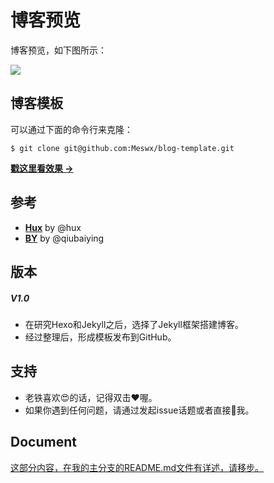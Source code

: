 # 博客预览

博客预览，如下图所示：

![](https://github.com/Meswx/meswx.github.io/blob/blog-template/img/blog_desktop.jpg)



## 博客模板

可以通过下面的命令行来克隆：

```
$ git clone git@github.com:Meswx/blog-template.git
```

**[戳这里看效果 &rarr;](https://github.com/Meswx/meswx.github.io/blob/blog-template/)**

## 参考

- [**Hux**](http://huangxuan.me/huxblog-boilerplate/) by @hux
- [**BY**](https://qiubaiying.github.io/) by @qiubaiying

## 版本

##### V1.0

- 在研究Hexo和Jekyll之后，选择了Jekyll框架搭建博客。
- 经过整理后，形成模板发布到GitHub。
 
## 支持

- 老铁喜欢😍的话，记得双击❤️喔。
- 如果你遇到任何问题，请通过发起issue话题或者直接📧我。

## Document

[这部分内容，在我的主分支的README.md文件有详述，请移步。]()

